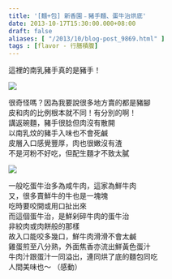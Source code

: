 ```yaml
---
title: '[麵+包] 新香園﹣豬手麵、蛋牛治烘底'
date: 2013-10-17T15:30:00.000+08:00
draft: false
aliases: [ "/2013/10/blog-post_9869.html" ]
tags : [flavor - 行膳積腹]
---
```


這裡的南乳豬手真的是豬手！  

![](/images/sunhangyuen.jpg)

很奇怪嗎？因為我要說很多地方賣的都是豬腳  
皮和肉的比例根本就不同！有分別的啊！  
講返碗麵，豬手很腍但肉沒有散開  
以南乳炆的豬手入味也不會死鹹  
皮層入口感覺豐厚，肉也很嫩沒有渣  
不是河粉不好吃，但配生麵才不致太膩

![](/images/sunhangyuen1.jpg)

一般吃蛋牛治多為咸牛肉，這家為鮮牛肉  
又，很多賣鮮牛的牛也是一塊塊  
吃時要咬開或用口扯出來  
而這個蛋牛治，是鮮剁碎牛肉的蛋牛治  
非絞肉或肉餅般的那樣  
故入口能咬多幾口，鮮牛肉滑滑不會太鹹  
雞蛋煎至八分熟，外面焦香亦流出鮮黃色蛋汁  
牛肉汁跟蛋汁一同溢出，連同烘了底的麵包同吃  
人間美味也～ （感動）
